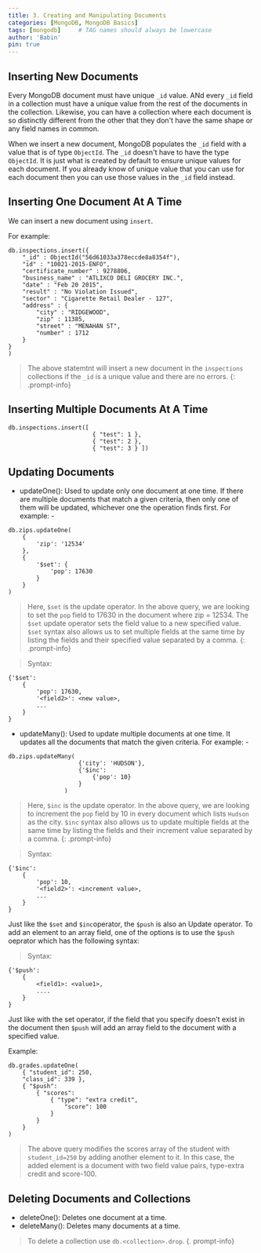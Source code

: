 ```yaml
---
title: 3. Creating and Manipulating Documents
categories: [MongoDB, MongoDB Basics]
tags: [mongodb]     # TAG names should always be lowercase
author: 'Babin'
pin: true
---
```


## Inserting New Documents

Every MongoDB document must have unique `_id` value. ANd every `_id` field in a collection must have a unique value from the rest of the documents in the collection. Likewise, you can have a collection where each document is so distinctly different from the other that they don't have the same shape or any field names in common.

When we insert a new document, MongoDB populates the `_id` field with a value that is of type `ObjectId`. The `_id` doesn't have to have the type `ObjectId`. It is just what is created by default to ensure unique values for each document. If you already know of unique value that you can use for each document then you can use those values in the `_id` field instead. 


## Inserting One Document At A Time
We can insert a new document using `insert`.

For example:
```
db.inspections.insert({
	"_id" : ObjectId("56d61033a378eccde8a8354f"),
	"id" : "10021-2015-ENFO",
	"certificate_number" : 9278806,
	"business_name" : "ATLIXCO DELI GROCERY INC.",
	"date" : "Feb 20 2015",
	"result" : "No Violation Issued",
	"sector" : "Cigarette Retail Dealer - 127",
	"address" : {
		"city" : "RIDGEWOOD",
		"zip" : 11385,
		"street" : "MENAHAN ST",
		"number" : 1712
	}
}
)
```
> The above statemtnt will insert a new document in the `inspections` collections if the `_id` is a unique value and there are no errors.
{: .prompt-info}


## Inserting Multiple Documents At A Time
```
db.inspections.insert([ 
                        { "test": 1 }, 
                        { "test": 2 }, 
                        { "test": 3 } ])
```

## Updating Documents
- updateOne(): Used to update only one document at one time. If there are multiple documents that match a given criteria, then only one of them will be updated, whichever one the operation finds first. 
For example: -
```
db.zips.updateOne(
    {
        'zip': '12534'
    },
    {
        '$set': {
            'pop': 17630
        }
    }
)
```

> Here, `$set` is the update operator. In the above query, we are looking to set the `pop` field to 17630 in the document where zip = 12534. The `$set`  update operator sets the field value to a new specified value. `$set` syntax also allows us to set multiple fields at the same time by listing the fields and their specified value separated by a comma.
{: .prompt-info}

> Syntax: 
```
{'$set': 
    {
        'pop': 17630, 
        '<field2>': <new value>,
        ...
    }
}
```

- updateMany(): Used to update multiple documents at one time. It updates all the documents that match the given criteria. 
For example: -
```
db.zips.updateMany(
                    {'city': 'HUDSON'}, 
                    {'$inc': 
                        {'pop': 10}
                    }
                )
```

> Here, `$inc` is the update operator. In the above query, we are looking to increment the `pop` field by 10 in every document which lists `Hudson` as the city. `$inc` syntax also allows us to update multiple fields at the same time by listing the fields and their increment value separated by a comma.
{: .prompt-info}

> Syntax: 
```
{'$inc': 
    {
        'pop': 10, 
        '<field2>': <increment value>,
        ...
    }
}
```

Just like the `$set` and `$inc`operator, the `$push` is also an Update operator. To add an element to an array field, one of the options is to use the `$push` oeprator which has the following syntax:
> Syntax: 
```
{'$push': 
    {
        <field1>: <value1>,
        ....
    }
}
```
Just like with the set operator, if the field that you specify doesn't exist in the document then `$push` will add an array field to the document with a specified value. 

Example: 
```
db.grades.updateOne(
    { "student_id": 250, 
    "class_id": 339 },
    { "$push": 
        { "scores": 
            { "type": "extra credit",
                "score": 100 
            }
        }
    }
)
```
> The above query modifies the scores array of the student with `student_id=250` by adding another element to it. In this case, the added element is a document with two field value pairs, type-extra credit and score-100.


## Deleting Documents and Collections
- deleteOne(): Deletes one document at a time.
- deleteMany(): Deletes many documents at a time.


> To delete a collection use `db.<collection>.drop`.
{. prompt-info}